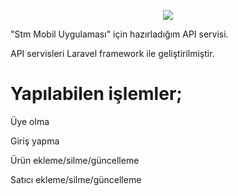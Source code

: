 <p align="center"><img src="https://laravel.com/assets/img/components/logo-laravel.svg"></p>

"Stm Mobil Uygulaması" için hazırladığım API servisi.

API servisleri Laravel framework ile geliştirilmiştir. 

<h1>Yapılabilen işlemler;</h1>
<p>Üye olma</p>
<p>Giriş yapma</p>
<p>Ürün ekleme/silme/güncelleme</p>
<p>Satıcı ekleme/silme/güncelleme</p>
